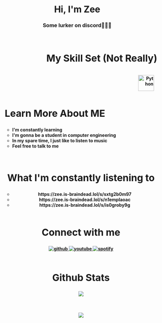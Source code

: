 <h1 align ="center">Hi, I'm Zee</h1>
<h3 align = "center"><strong>Some lurker on discord🤷🏿‍♂️ </h3>



<br/>

  
<div align = "right" width = 50%>
<h2 style="font-size:30px"><b>My Skill Set (Not Really) <b></h2>
<ul>
<div align= "right" width = 45%>  
<a href="https://www.python.org/" target="_blank"><img style="margin: 10px" src="https://profilinator.rishav.dev/skills-assets/python-original.svg" alt="Python" height="50" /></a>  
</div>
<div align = left width = 50%>
<h2 style="font-size:30px"><b>Learn More About ME <b></h2>
<ul>
<li>I'm constantly learning</li>
<li>I'm gonna be a student in computer engineering</li>
<li>In my spare time, I just like to listen to music</li>
<li>Feel free to talk to me</li>
<ul>
</div>
<br>  


<div align = center width = 50%>
<h2 style="font-size:30px"><b>What I'm constantly listening to</h2>
<ul>
<li> https://zee.is-braindead.lol/s/sxtg2b0m97
<li> https://zee.is-braindead.lol/s/n1emplaoac
<li> https://zee.is-braindead.lol/s/is0groby9g
<ul>
</div>
  
<br/>


<div align="center" width = 50%>
<h2 style="font-size:30px"><b>Connect with me</h2>
<a href="https://github.com/2perk" target="_blank">
<img src=https://img.shields.io/badge/github-%2324292e.svg?&style=for-the-badge&logo=github&logoColor=white alt=github style="margin-bottom: 5px;" />
</a>
<a href="https://www.youtube.com/channel/UCil3ZKFmeBlhAnc2iM76Sxw" target="_blank">
<img src=https://img.shields.io/badge/youtube-%23EE4831.svg?&style=for-the-badge&logo=youtube&logoColor=white alt=youtube style="margin-bottom: 5px;" />
</a>
<a href="https://open.spotify.com/user/31q7mrdrlc2ullx4dpm2sakwvtie" target="_blank">
<img src=https://img.shields.io/badge/Spotify-1ED760?style=for-the-badge&logo=spotify&logoColor=white alt=spotify style="margin-bottom: 5px;" />
</a>  
</div>  
  

<br/>  


<div align="center" width = 50%>
<h2 style="font-size:30px"><b>Github Stats</h2>
<div align="center"><img src="https://github-readme-stats.vercel.app/api?username=2perk&show_icons=true&count_private=true&theme=react&hide_border=true&bg_color=0D1117")" align="center" /></div>  

<br/>   
  

<br/>  

  

<br/>  

<div align="center">
<img src="https://komarev.com/ghpvc/?username=2perk&&style=flat-square" align="center" />
</div>  
  

<br/>
